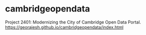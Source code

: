 # cambridgeopendata

Project 2401: Modernizing the City of Cambridge Open Data Portal. 
https://georajesh.github.io/cambridgeopendata/index.html
